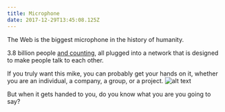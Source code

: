 ```yaml
---
title: Microphone
date: 2017-12-29T13:45:08.125Z
---
```

The Web is the biggest microphone in the history of humanity. 

<!--more-->

3.8 billion people [and counting](http://www.internetlivestats.com/internet-users/), all plugged into a network that is designed to make people talk to each other.

If you truly want this mike, you can probably get your hands on it, whether you are an individual, a company, a group, or a project. 
![alt text](https://store.storeimages.cdn-apple.com/4974/as-images.apple.com/is/image/AppleInc/aos/published/images/H/HR/HHRM2/HHRM2?wid=572&hei=572&fmt=jpeg&qlt=95&op_sharpen=0&resMode=bicub&op_usm=0.5,0.5,0,0&iccEmbed=0&layer=comp&.v=Oq6kL3 "Logo Title Text 1")

But when it gets handed to you, do you know what you are you going to say?



